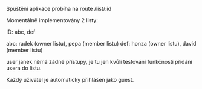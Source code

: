 Spuštění aplikace probíha na route /list/:id 

Momentálně implementovány 2 listy:

ID: abc, def

abc: radek (owner listu), pepa (member listu)
def: honza (owner listu), david (member listu)

user janek němá žádné přístupy, je tu jen kvůli testování funkčnosti přidání usera do listu.

Každý uživatel je automaticky přihlášen jako guest.